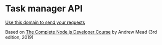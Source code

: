 # Task manager API

[Use this domain to send your requests](https://node-api-restful.herokuapp.com/)

Based on [The Complete Node.js Developer Course](https://www.udemy.com/course/the-complete-nodejs-developer-course-2/) by Andrew Mead (3rd edition, 2019)
